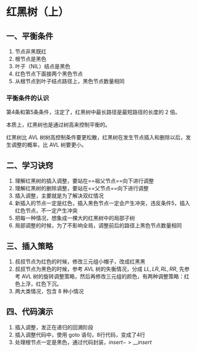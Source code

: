 # 红黑树（上）

## 一、平衡条件

1. 节点非黑既红
2. 根节点是黑色
3. 叶子（NIL）结点是黑色
4. 红色节点下面接两个黑色节点
5. 从根节点到叶子结点路径上，黑色节点数量相同



### 平衡条件的认识

第4条和第5条条件，注定了，红黑树中最长路径是最短路径的长度的 2 倍。

本质上，红黑树也是通过树高来控制平衡的。

红黑树比 AVL 树树高控制条件要更松散，红黑树在发生节点插入和删除以后，发生调整的概率，比 AVL 树要更小。



## 二、学习诀窍

1. 理解红黑树的插入调整，要站在==祖父节点==向下进行调整
2. 理解红黑树的删除调整，要站在==父节点==向下进行调整
3. 插入调整，主要就是为了解决双红情况
4. 新插入的节点一定是红色，插入黑色节点一定会产生冲突，违反条件5，插入红色节点，不一定产生冲突
5. 把每一种情况，想象成一棵大的红黑树中的局部子树
6. 局部调整的时候，为了不影响全局，调整前后的路径上黑色节点数量相同



## 三、插入策略

1. 叔叔节点为红色的时候，修改三元组小帽子，改成红黑黑
2. 叔叔节点为黑色的时候，参考 AVL 树的失衡情况，分成 $LL,LR,RL,RR$, 先参考 AVL 树的旋转调整策略，然后再修改三元组的颜色，有两种调整策略：红色上浮，红色下沉。
3. 两大类情况，包含 8 种小情况



## 四、代码演示

1. 插入调整，发正在递归的回溯阶段
2. 插入调整代码中，使用 goto 语句，8行代码，变成了4行
3. 处理根节点一定是黑色，通过代码封装，$insert->\_\_insert$





